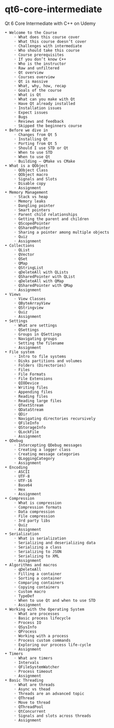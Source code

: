 # qt6-core-intermediate
Qt 6 Core Intermediate with C++ on Udemy

    • Welcome to the Course
        ◦ What does this course cover
        ◦ What this course doesn’t cover
        ◦ Challenges with intermediate
        ◦ Who should take this course
        ◦ Course prerequisites
        ◦ If you don’t know C++
        ◦ Who is the instructor
        ◦ Raw and unfiltered
        ◦ Qt overview
        ◦ Courses overview
        ◦ Qt is massive
        ◦ What, why, how, recap
        ◦ Goals of the course
        ◦ What is Qt
        ◦ What can you make with Qt
        ◦ Have Qt already installed
        ◦ Installation issues
        ◦ Expect issues
        ◦ Bugs
        ◦ Reviews and feedback
        ◦ Skipped the beginners course
    • Before we dive in
        ◦ Changes from Qt 5
        ◦ Installing Qt
        ◦ Porting from Qt 5
        ◦ Should I use STD or Qt
        ◦ When to use STD
        ◦ When to use Qt
        ◦ Building – QMake vs CMake
    • What is a QObject
        ◦ QObject Class
        ◦ QObject macro
        ◦ Signals and Slots
        ◦ Disable copy
        ◦ Assignment
    • Memory Management
        ◦ Stack vs heap
        ◦ Memory leaks
        ◦ Dangling pointer
        ◦ Smart pointers
        ◦ Parent child relationships
        ◦ Getting the parent and children
        ◦ QScopedPointer
        ◦ QSharedPointer
        ◦ Sharing a pointer among multiple objects
        ◦ Quiz
        ◦ Assignment
    • Collections
        ◦ QList
        ◦ QVector
        ◦ QSet
        ◦ QMap
        ◦ QStringList
        ◦ qDeleteAll with QLists
        ◦ QSharedPointer with QList
        ◦ qDeleteAll with QMap
        ◦ QSharedPointer with QMap
        ◦ Assignment
    • Views
        ◦ View Classes
        ◦ QByteArrayView
        ◦ QStringview
        ◦ Quiz
        ◦ Assignment
    • Settings
        ◦ What are settings
        ◦ QSettings
        ◦ Groups in QSettings
        ◦ Navigating groups
        ◦ Setting the filename
        ◦ Assignment
    • File system
        ◦ Intro to file systems
        ◦ Disks partitions and volumes
        ◦ Folders (Directories)
        ◦ Files
        ◦ File Formats
        ◦ File Extensions
        ◦ QIODevice
        ◦ Writing files
        ◦ Appending files
        ◦ Reading files
        ◦ Reading large files
        ◦ QTextStream
        ◦ QDataStream
        ◦ QDir
        ◦ Navigating directories recursively
        ◦ QFileInfo
        ◦ QStorageInfo
        ◦ QLockFile
        ◦ Assignment
    • QDebug
        ◦ Intercepting QDebug messages
        ◦ Creating a logger class
        ◦ Creating message categories
        ◦ QLoggingCategory
        ◦ Assignment
    • Encoding
        ◦ ASCII
        ◦ UTF-8
        ◦ UTF-16
        ◦ Base64
        ◦ Hex
        ◦ Assignment
    • Compression
        ◦ What is compression
        ◦ Compression formats
        ◦ Data compression
        ◦ File compression
        ◦ 3rd party libs 
        ◦ Quiz
        ◦ Assignment
    • Serialization
        ◦ What is serialization
        ◦ Serializing and deserializing data
        ◦ Serializing a class
        ◦ Serializing to JSON
        ◦ Serializing to XML
        ◦ Assignment
    • Algorithms and macros
        ◦ qDeleteAll
        ◦ Filling a container
        ◦ Sorting a container
        ◦ Comparing containers
        ◦ Copying containers
        ◦ Custom macro
        ◦ TypeDef
        ◦ When to use Qt and when to use STD
        ◦ Assignment
    • Working with the Operating System 
        ◦ What are processes
        ◦ Basic process lifecycle
        ◦ Process IO
        ◦ QSysInfo
        ◦ QProcess
        ◦ Working with a process
        ◦ Process custom commands
        ◦ Exploring our process life-cycle
        ◦ Assignment
    • Timers
        ◦ What are timers
        ◦ Intervals
        ◦ QFileSystemWatcher
        ◦ Process timeout
        ◦ Assignment
    • Basic Threading
        ◦ What are threads
        ◦ Async vs thead
        ◦ Threads are an advanced topic
        ◦ QThread
        ◦ Move to thread
        ◦ QThreadPool
        ◦ QtConcurrent
        ◦ Signals and slots across threads
        ◦ Assignment




